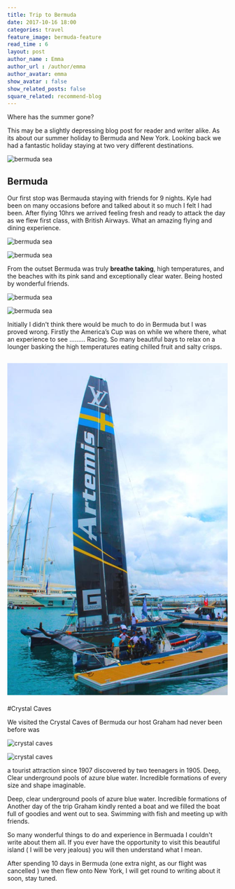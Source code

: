```yaml
---
title: Trip to Bermuda
date: 2017-10-16 18:00
categories: travel
feature_image: bermuda-feature
read_time : 6
layout: post
author_name : Emma
author_url : /author/emma
author_avatar: emma
show_avatar : false
show_related_posts: false
square_related: recommend-blog
---
```




Where has the summer gone?

This may be a slightly depressing blog post for reader and writer alike. As its about our summer holiday to Bermuda and New York. Looking back we had a fantastic holiday staying at two very different destinations. 

![bermuda sea](../img/post-assets/kyle-bermuda.jpg)

## Bermuda

Our first stop was Bermauda staying with friends for 9 nights. Kyle had been on many occasions before and talked about it so much I felt I had been. 
After flying 10hrs we arrived feeling fresh and ready to attack the day as we flew first class, with British Airways. What an amazing flying and dining experience. 

![bermuda sea](../img/post-assets/beach.jpg)


![bermuda sea](../img/post-assets/boat-trip.jpg)

From the outset Bermuda was truly **breathe taking**, high temperatures, and the beaches with its pink sand and exceptionally clear water. Being hosted by wonderful friends. 

![bermuda sea](../img/post-assets/beach-day.jpg)


![bermuda sea](../img/post-assets/lighthouse-pic.jpg)


Initially I didn't think there would be much to do in Bermuda but I was proved wrong. Firstly the America’s Cup was on while we where there, what an experience to see ……… Racing.  So many beautiful bays to relax on a lounger basking the high temperatures eating chilled fruit and salty crisps.
 
 ![bermuda sea](../img/post-assets/boat.jpg)
 ---
 
 #Crystal Caves
 
We visited the Crystal Caves of Bermuda our host Graham had never been before was 

![crystal caves](../img/post-assets/caves.jpg)

![crystal caves](../img/post-assets/blue-caves.jpg)


a tourist attraction since 1907 discovered by two teenagers in 1905. Deep, Clear underground pools of azure blue water. Incredible formations of every size and shape imaginable.  



Deep, clear underground pools of azure blue water. Incredible formations of 
Another day of the trip Graham kindly rented a boat and we filled the boat full of goodies and went out to sea. Swimming with fish and meeting up with friends. 

So many wonderful things to do and experience in Bermuada I couldn't write about them all. If you ever have the opportunity to visit this beautiful island ( I will be very jealous)  you will then understand what I mean.

After spending 10 days in Bermuda (one extra night, as our flight was cancelled ) we then flew onto New York, I will get round to writing about it soon, stay tuned. 




